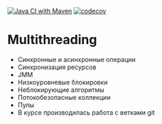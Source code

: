 [![Java CI with Maven](https://github.com/ilspaces2/job4j_threads/actions/workflows/maven.yml/badge.svg)](https://github.com/ilspaces2/job4j_threads/actions/workflows/maven.yml)
[![codecov](https://codecov.io/gh/ilspaces2/job4j_threads/branch/master/graph/badge.svg?token=HYBC6TN0X4)](https://codecov.io/gh/ilspaces2/job4j_threads)
# Multithreading

- Синхронные и асинхронные операции
- Синхронизация ресурсов
- JMM
- Низкоуровневые блокировки
- Неблокирующие алгоритмы
- Потокобезопасные коллекции
- Пулы
- В курсе производилась работа с ветками git
